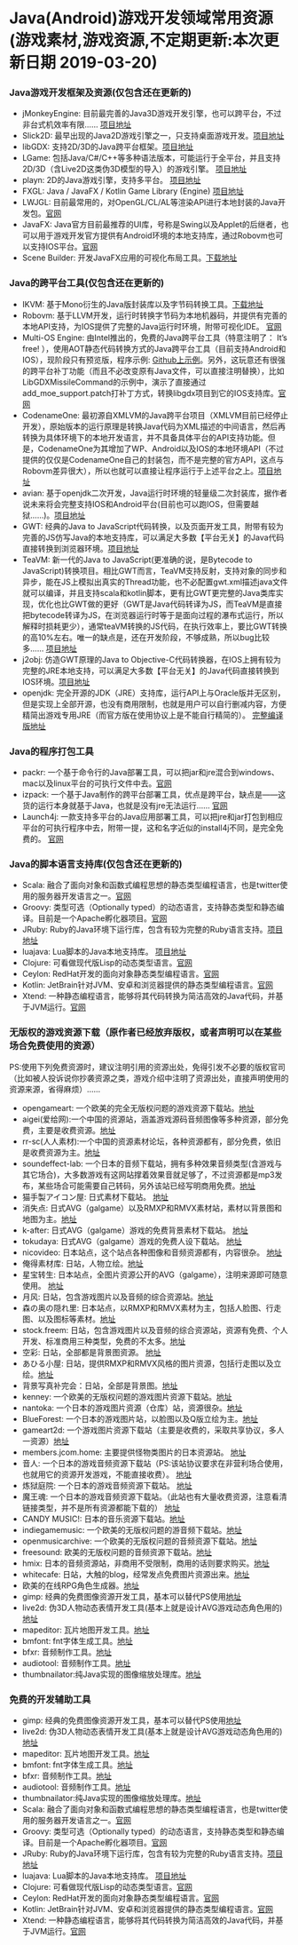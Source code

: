 # Java(Android)游戏开发领域常用资源 (游戏素材,游戏资源,不定期更新:本次更新日期 2019-03-20)

### Java游戏开发框架及资源(仅包含还在更新的)

* jMonkeyEngine: 目前最完善的Java3D游戏开发引擎，也可以跨平台，不过非台式机效率有限…… [项目地址](https://github.com/jMonkeyEngine/jmonkeyengine/)
* Slick2D: 最早出现的Java2D游戏引擎之一，只支持桌面游戏开发。[项目地址](http://slick.ninjacave.com/)
* libGDX: 支持2D/3D的Java跨平台框架。[项目地址](https://github.com/libgdx/libgdx/)
* LGame: 包括Java/C#/C++等多种语法版本，可能运行于全平台，并且支持2D/3D（含Live2D这类伪3D模型的导入）的游戏引擎。 [项目地址](https://github.com/cping/lgame/)
* playn: 2D的Java游戏引擎，支持多平台。 [项目地址](https://github.com/threerings/playn/)
* FXGL: Java / JavaFX / Kotlin Game Library (Engine)  [项目地址](https://github.com/AlmasB/FXGL/)
* LWJGL: 目前最常用的，对OpenGL/CL/AL等渲染API进行本地封装的Java开发包。[官网](http://lwjgl.org/)
* JavaFX: Java官方目前最推荐的UI库，号称是Swing以及Applet的后继者，也可以用于游戏开发官方提供有Android环境的本地支持库，通过Robovm也可以支持IOS平台。[官网](http://www.oracle.com/technetwork/java/javase/overview/javafx-overview-2158620.html)
* Scene Builder: 开发JavaFX应用的可视化布局工具。[下载地址](http://gluonhq.com/open-source/scene-builder/)

### Java的跨平台工具(仅包含还在更新的)

* IKVM: 基于Mono衍生的Java版封装库以及字节码转换工具。[下载地址](http://weblog.ikvm.net/)
* Robovm: 基于LLVM开发，运行时转换字节码为本地机器码，并提供有完善的本地API支持，为IOS提供了完整的Java运行时环境，附带可视化IDE。 [官网](https://robovm.com/)
* Multi-OS Engine: 由Intel推出的，免费的Java跨平台工具（特意注明了： It’s free! ），使用AOT静态代码转换方式的Java跨平台工具（目前支持Android和IOS），现阶段只有预览版，程序示例: [Github上示例](https://github.com/moe-java-samples/moe-java-samples)。另外，这玩意还有很强的跨平台补丁功能（而且不必改变原有Java文件，可以直接注明替换），比如LibGDXMissileCommand的示例中，演示了直接通过add_moe_support.patch打补丁方式，转换libgdx项目到它的IOS支持库。[官网](https://software.intel.com/en-us/multi-os-engine/)
* CodenameOne: 最初源自XMLVM的Java跨平台项目（XMLVM目前已经停止开发），原始版本的运行原理是转换Java代码为XML描述的中间语言，然后再转换为具体环境下的本地开发语言，并不具备具体平台的API支持功能。但是，CodenameOne为其增加了WP、Android以及IOS的本地环境API（不过提供的仅仅是CodenameOne自己的封装包，而不是完整的官方API，这点与Robovm差异很大），所以也就可以直接让程序运行于上述平台之上。[项目地址](https://github.com/codenameone/CodenameOne/)
* avian: 基于openjdk二次开发，Java运行时环境的轻量级二次封装库，据作者说未来将会完整支持IOS和Android平台(目前也可以跑IOS，但需要越狱……)。[项目地址](https://github.com/ReadyTalk/avian/)
* GWT: 经典的Java to JavaScript代码转换，以及页面开发工具，附带有较为完善的JS仿写Java的本地支持库，可以满足大多数【平台无关】的Java代码直接转换到浏览器环境。[项目地址](https://github.com/gwtproject/gwt/)
* TeaVM: 新一代的Java to JavaScript(更准确的说，是Bytecode to JavaScript)转换项目。相比GWT而言，TeaVM支持反射，支持对象的同步和异步，能在JS上模拟出真实的Thread功能，也不必配置gwt.xml描述java文件就可以编译，并且支持scala和kotlin脚本，更有比GWT更完整的Java类库实现，优化也比GWT做的更好（GWT是Java代码转译为JS，而TeaVM是直接把bytecode转译为JS，在浏览器运行时等于是面向过程的瀑布式运行，所以解释时损耗更少），通常teaVM转换的JS代码，在执行效率上，要比GWT转换的高10%左右。唯一的缺点是，还在开发阶段，不够成熟，所以bug比较多…… [项目地址](https://github.com/konsoletyper/teavm/)
* j2obj: 仿造GWT原理的Java to Objective-C代码转换器，在IOS上拥有较为完整的JRE本地支持，可以满足大多数【平台无关】的Java代码直接转换到IOS环境。[项目地址](https://github.com/google/j2objc/)
* openjdk: 完全开源的JDK（JRE）支持库，运行API上与Oracle版并无区别，但是实现上全部开源，也没有商用限制，也就是用户可以自行删减内容，方便精简出游戏专用JRE（而官方版在使用协议上是不能自行精简的）。 [完整编译版地址](https://github.com/alexkasko/openjdk-unofficial-builds/)

### Java的程序打包工具

* packr: 一个基于命令行的Java部署工具，可以把jar和jre混合到windows、mac以及linux平台的可执行文件中去。[官网](https://github.com/libgdx/packr/)
* izpack: 一个基于Java制作的跨平台部署工具，优点是跨平台，缺点是——这货的运行本身就基于Java，也就是没有jre无法运行…… [官网](http://izpack.org/)
* Launch4j: 一款支持多平台的Java应用部署工具，可以把jre和jar打包到相应平台的可执行程序中去，附带一提，这和名字近似的install4j不同，是完全免费的。 [官网](http://launch4j.sourceforge.net/)

### Java的脚本语言支持库(仅包含还在更新的)

* Scala: 融合了面向对象和函数式编程思想的静态类型编程语言，也是twitter使用的服务器开发语言之一。[官网](http://www.scala-lang.org/)
* Groovy: 类型可选（Optionally typed）的动态语言，支持静态类型和静态编译。目前是一个Apache孵化器项目。[官网](http://www.groovy-lang.org/)
* JRuby: Ruby的Java环境下运行库，包含有较为完整的Ruby语言支持。[项目地址](https://github.com/jruby/jruby/)
* luajava: Lua脚本的Java本地支持库。 [项目地址](https://github.com/jasonsantos/luajava/)
* Clojure: 可看做现代版Lisp的动态类型语言。[官网](http://clojure.org/)
* Ceylon: RedHat开发的面向对象静态类型编程语言。[官网](http://ceylon-lang.org/)
* Kotlin: JetBrain针对JVM、安卓和浏览器提供的静态类型编程语言。[官网](http://kotlinlang.org/)
* Xtend: 一种静态编程语言，能够将其代码转换为简洁高效的Java代码，并基于JVM运行。[官网](http://www.eclipse.org/xtend)

### 无版权的游戏资源下载（原作者已经放弃版权，或者声明可以在某些场合免费使用的资源）

PS:使用下列免费资源时，建议注明引用的资源出处，免得引发不必要的版权官司（比如被人投诉说你抄袭资源之类，游戏介绍中注明了资源出处，直接声明使用的资源来源，省得麻烦）……

* opengameart: 一个欧美的完全无版权问题的游戏资源下载站。[地址](http://opengameart.org/) 
* aigei(爱给网):一个中国的资源站，涵盖游戏源码音频图像等多种资源，部分免费，主要是收费资源。[地址](http://www.aigei.com)
* rr-sc(人人素材):一个中国的资源素材论坛，各种资源都有，部分免费，依旧是收费资源为主。[地址](https://www.rr-sc.com)
* soundeffect-lab: 一个日本的音频下载站，拥有多种效果音频类型(含游戏与其它场合)，大多数游戏有这网站撑着效果音就足够了，不过资源都是mp3发布，某些场合可能需要自己转码，另外该站已经写明商用免费。[地址](http://soundeffect-lab.info/sound/voice/game.html)
* 猫手製アイコン屋: 日式素材下载站。 [地址](http://www007.upp.so-net.ne.jp/nekoteya/)
* 消失点: 日式AVG（galgame）以及RMXP和RMVX素材站，素材以背景图和地图为主。[地址](http://www.aj.undo.jp/)  
* k-after: 日式AVG（galgame）游戏的免费背景素材下载站。  [地址](http://k-after.at.webry.info/)  
* tokudaya: 日式AVG（galgame）游戏的免费人设下载站。 [地址](http://tokudaya.net/index.html) 
* nicovideo: 日本站点，这个站点各种图像和音频资源都有，内容很杂。 [地址](http://commons.nicovideo.jp/search/material/image)
* 俺得素材库: 日站，人物立绘。[地址](http://ichimedou.sakura.ne.jp/free/freemate.htm)
* 星宝转生: 日本站点，全图片资源公开的AVG（galgame），注明来源即可随意使用。 [地址](http://www.jewel-s.jp/)
* 月风: 日站，包含游戏图片以及音频的综合资源站。[地址](http://moonwind.pw/)
* 森の奥の隠れ里: 日本站点，以RMXP和RMVX素材为主，包括人脸图、行走图、以及图标等素材。[地址](http://fayforest.sakura.ne.jp/resource.html)
* stock.freem: 日站，包含游戏图片以及音频的综合资源站，资源有免费、个人开发、标准商用三种类型，免费的不太多。[地址](http://stock.freem.ne.jp/)
* 空彩: 日站，全部都是背景图资源。 [地址](http://loo.sakura.ne.jp/photo.html) 
* あひる小屋: 日站，提供RMXP和RMVX风格的图片资源，包括行走图以及立绘。[地址](http://momomohouse.moo.jp/) 
* 背景写真补完会：日站，全部是背景图。[地址](http://masato.ciao.jp/haikei/furemu.html)
* kenney: 一个欧美的无版权问题的游戏图片资源下载站。[地址](http://kenney.nl/) 
* nantoka: 一个日本的游戏图片资源（仓库）站，资源很杂。[地址](http://nantoka.main.jp/)
* BlueForest: 一个日本的游戏图片站，以脸图以及Q版立绘为主。[地址](http://blue-forest.sakura.ne.jp/index.html)
* gameart2d: 一个游戏图片资源下载站（主要是收费的，采取共享协议，多人一资源）[地址](http://www.gameart2d.com/) 
* members.jcom.home: 主要提供怪物类图片的日本资源站。 [地址](http://members.jcom.home.ne.jp/hide.mats/new_m.htm)
* 音人: 一个日本的游戏音频资源下载站（PS:该站协议要求在非营利场合使用，也就用它的资源开发游戏，不能直接收费）。 [地址](http://on-jin.com/)
* 炼狱庭院:  一个日本的游戏音频资源下载站。 [地址](http://www.rengoku-teien.com/index.html)
* 魔王魂:  一个日本的游戏音频资源下载站。（此站也有大量收费资源，注意看清链接类型，并不是所有资源都能下载的）  [地址](http://maoudamashii.jokersounds.com/)
* CANDY MUSIC!: 日本的音乐资源下载站。[地址](http://candy-music.fine.to/)
* indiegamemusic: 一个欧美的无版权问题的游音频下载站。[地址](http://www.indiegamemusic.com/) 
* openmusicarchive: 一个欧美的无版权问题的音频资源下载站。[地址](http://openmusicarchive.org/)
* freesound: 欧美的无版权问题的音频资源下载站。[地址](http://freesound.org/)
* hmix: 日本的音频资源站，非商用不受限制，商用的话则要求购买。[地址](http://www.hmix.net/)
* whitecafe: 日站，大触的blog，经常发点免费图片资源出来。[地址](http://whitecafe.sakura.ne.jp/)
* 欧美的在线RPG角色生成器。[地址](http://gaurav.munjal.us/Universal-LPC-Spritesheet-Character-Generator/#)
* gimp: 经典的免费图像资源开发工具，基本可以替代PS使用[地址](http://www.gimp.org/)
* live2d: 伪3D人物动态表情开发工具(基本上就是设计AVG游戏动态角色用的)[地址](http://www.live2d.com/)
* mapeditor: 瓦片地图开发工具。[地址](http://mapeditor.org/)
* bmfont: fnt字体生成工具。[地址](http://www.angelcode.com/products/bmfont/)
* bfxr: 音频制作工具。[地址](http://www.bfxr.net/)
* audiotool: 音频制作工具。[地址](http://www.audiotool.com/)
* thumbnailator:纯Java实现的图像缩放处理库。[地址](https://github.com/coobird/thumbnailator)

### 免费的开发辅助工具

* gimp: 经典的免费图像资源开发工具，基本可以替代PS使用[地址](http://www.gimp.org/)
* live2d: 伪3D人物动态表情开发工具(基本上就是设计AVG游戏动态角色用的)[地址](http://www.live2d.com/)
* mapeditor: 瓦片地图开发工具。[地址](http://mapeditor.org/)
* bmfont: fnt字体生成工具。[地址](http://www.angelcode.com/products/bmfont/)
* bfxr: 音频制作工具。[地址](http://www.bfxr.net/)
* audiotool: 音频制作工具。[地址](http://www.audiotool.com/)
* thumbnailator:纯Java实现的图像缩放处理库。[地址](https://github.com/coobird/thumbnailator)
* Scala: 融合了面向对象和函数式编程思想的静态类型编程语言，也是twitter使用的服务器开发语言之一。[官网](http://www.scala-lang.org/)
* Groovy: 类型可选（Optionally typed）的动态语言，支持静态类型和静态编译。目前是一个Apache孵化器项目。[官网](http://www.groovy-lang.org/)
* JRuby: Ruby的Java环境下运行库，包含有较为完整的Ruby语言支持。[项目地址](https://github.com/jruby/jruby/)
* luajava: Lua脚本的Java本地支持库。 [项目地址](https://github.com/jasonsantos/luajava/)
* Clojure: 可看做现代版Lisp的动态类型语言。[官网](http://clojure.org/)
* Ceylon: RedHat开发的面向对象静态类型编程语言。[官网](http://ceylon-lang.org/)
* Kotlin: JetBrain针对JVM、安卓和浏览器提供的静态类型编程语言。[官网](http://kotlinlang.org/)
* Xtend: 一种静态编程语言，能够将其代码转换为简洁高效的Java代码，并基于JVM运行。[官网](http://www.eclipse.org/xtend)
